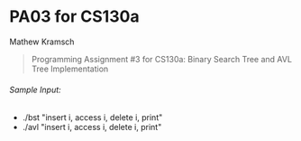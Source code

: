 # PA03 for CS130a
Mathew Kramsch

> Programming Assignment #3 for CS130a: Binary Search Tree and AVL Tree Implementation


###### Sample Input:
- ./bst "insert i, access i, delete i, print"
- ./avl "insert i, access i, delete i, print"
